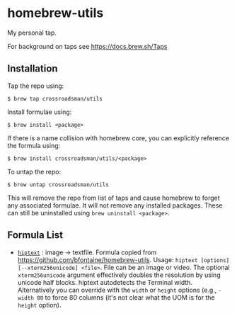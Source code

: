 homebrew-utils
==============

My personal tap.

For background on taps see <https://docs.brew.sh/Taps>

Installation
------------

Tap the repo using:

```console
$ brew tap crossroadsman/utils
```

Install formulae using:

```console
$ brew install <package>
```

If there is a name collision with homebrew core, you can explicitly reference the formula using:

```console
$ brew install crossroadsman/utils/<package>
```

To untap the repo:

```console
$ brew untap crossroadsman/utils
```

This will remove the repo from list of taps and cause homebrew to forget any associated formulae. It will not remove 
any installed packages. These can still be uninstalled using `brew uninstall <package>`.


Formula List
------------

- [`hiptext`](https://github.com/jart/hiptext) : image -> textfile. Formula copied 
  from <https://github.com/bfontaine/homebrew-utils>. Usage: `hiptext [options] [--xterm256unicode] <file>`. File can be an
  image or video. The optional `xterm256unicode` argument effectively doubles the resolution by using unicode half blocks. 
  hiptext autodetects the Terminal width. Alternatively you can override with the `width` or `height` options (e.g., 
  `-width 80` to force 80 columns (it's not clear what the UOM is for the `height` option).
